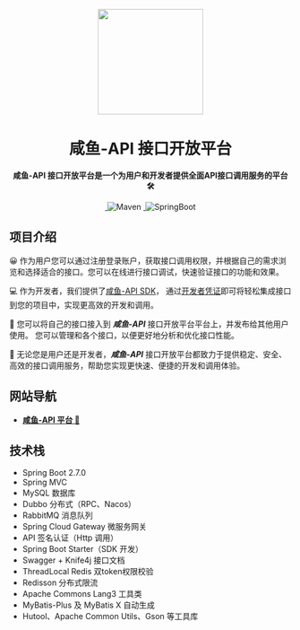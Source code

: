 <p align="center">
    <img src=https://img.freefish.love/logo.png width=188/>
</p>
<h1 align="center">咸鱼-API 接口开放平台</h1>
<p align="center"><strong>咸鱼-API 接口开放平台是一个为用户和开发者提供全面API接口调用服务的平台 🛠</strong></p>
<div align="center">
<a target="_blank" href="https://github.com/which0113/api-backend">
    <img alt="" src="https://github.com/which0113/api-backend/badge/star.svg?theme=gvp"/>
</a>
    <img alt="Maven" src="https://raster.shields.io/badge/Maven-3.8.1-red.svg"/>
<a target="_blank" href="https://www.oracle.com/technetwork/java/javase/downloads/index.html">
        <img alt="" src="https://img.shields.io/badge/JDK-1.8+-green.svg"/>
</a>
    <img alt="SpringBoot" src="https://raster.shields.io/badge/SpringBoot-2.7+-green.svg"/>
</div>

## 项目介绍

😀 作为用户您可以通过注册登录账户，获取接口调用权限，并根据自己的需求浏览和选择适合的接口。您可以在线进行接口调试，快速验证接口的功能和效果。

💻 作为开发者，我们提供了[咸鱼-API SDK](https://github.com/which0113/api-sdk)，
通过[开发者凭证](https://www.freefish.love/account/center)即可将轻松集成接口到您的项目中，实现更高效的开发和调用。

🤝 您可以将自己的接口接入到 **_咸鱼-API_** 接口开放平台平台上，并发布给其他用户使用。
您可以管理和各个接口，以便更好地分析和优化接口性能。

🏁 无论您是用户还是开发者，**_咸鱼-API_**
接口开放平台都致力于提供稳定、安全、高效的接口调用服务，帮助您实现更快速、便捷的开发和调用体验。

## 网站导航

- **[咸鱼-API 平台 🔗](https://www.freefish.love)**

## 技术栈

- Spring Boot 2.7.0
- Spring MVC
- MySQL 数据库
- Dubbo 分布式（RPC、Nacos）
- RabbitMQ 消息队列
- Spring Cloud Gateway 微服务网关
- API 签名认证（Http 调用）
- Spring Boot Starter（SDK 开发）
- Swagger + Knife4j 接口文档
- ThreadLocal Redis 双token权限校验
- Redisson 分布式限流
- Apache Commons Lang3 工具类
- MyBatis-Plus 及 MyBatis X 自动生成
- Hutool、Apache Common Utils、Gson 等工具库